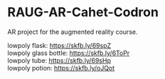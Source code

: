 # RAUG-AR-Cahet-Codron
AR project for the augmented reality course.

lowpoly flask: https://skfb.ly/69spZ  
lowpoly glass bottle: https://skfb.ly/6ToPr  
lowpoly tube: https://skfb.ly/69sHp  
lowpoly potion: https://skfb.ly/oJQot
